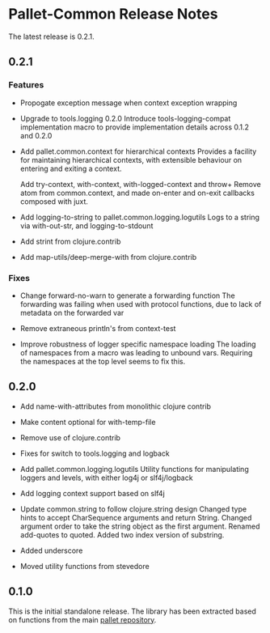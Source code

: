 # Pallet-Common Release Notes

The latest release is 0.2.1.

## 0.2.1

### Features
- Propogate exception message when context exception wrapping

- Upgrade to tools.logging 0.2.0
  Introduce tools-logging-compat implementation macro to provide
  implementation details across 0.1.2 and 0.2.0

- Add pallet.common.context for hierarchical contexts
  Provides a facility for maintaining hierarchical contexts, with
  extensible behaviour on entering and exiting a context.

  Add try-context, with-context, with-logged-context and throw+
  Remove atom from common.context, and made on-enter and on-exit callbacks
  composed with juxt.

- Add logging-to-string to pallet.common.logging.logutils
  Logs to a string via with-out-str, and logging-to-stdount

- Add strint from clojure.contrib

- Add map-utils/deep-merge-with from clojure.contrib


### Fixes

- Change forward-no-warn to generate a forwarding function
  The forwarding was failing when used with protocol functions, due to lack
  of metadata on the forwarded var

- Remove extraneous println's from context-test

- Improve robustness of logger specific namespace loading
  The loading of namespaces from a macro was leading to unbound vars.
  Requiring the namespaces at the top level seems to fix this.

## 0.2.0

- Add name-with-attributes from monolithic clojure contrib

- Make content optional for with-temp-file

- Remove use of clojure.contrib

- Fixes for switch to tools.logging and logback

- Add pallet.common.logging.logutils
  Utility functions for manipulating loggers and levels, with either log4j
  or slf4j/logback

- Add logging context support based on slf4j

- Update common.string to follow clojure.string design
  Changed type hints to accept CharSequence arguments and return String.
  Changed argument order to take the string object as the first argument.
  Renamed add-quotes to quoted. Added two index version of substring.

- Added underscore

- Moved utility functions from stevedore

## 0.1.0

This is the initial standalone release.  The library has been extracted based on
functions from the main [pallet repository](https://github.com/pallet/pallet).
